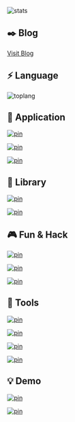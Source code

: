 
![stats](https://www.nihi.me/github-stats/card?v=1031)

## ✒️ Blog

 [Visit Blog](https://www.zhihu.com/column/deepfe)

## ⚡ Language

![toplang](https://www.nihi.me/github-stats/toplang?v=1031)

## 🚣 Application

[![pin](https://www.nihi.me/github-stats/pin?repo=Thori-dal)](https://github.com/Nihiue/Thori-dal)

[![pin](https://www.nihi.me/github-stats/pin?repo=open-ip-kvm)](https://github.com/Nihiue/open-ip-kvm)

[![pin](https://www.nihi.me/github-stats/pin?repo=spa-renderer)](https://github.com/Nihiue/spa-renderer)


## 🚀 Library

[![pin](https://www.nihi.me/github-stats/pin?repo=little-byte)](https://github.com/Nihiue/little-byte)

[![pin](https://www.nihi.me/github-stats/pin?repo=nbconvert)](https://github.com/Nihiue/nbconvert)


## 🎮 Fun & Hack

[![pin](https://www.nihi.me/github-stats/pin?repo=gesture-gamepad)](https://github.com/Nihiue/gesture-gamepad)

[![pin](https://www.nihi.me/github-stats/pin?repo=LetMeRaid)](https://github.com/Nihiue/LetMeRaid)

[![pin](https://www.nihi.me/github-stats/pin?repo=perfect-loop)](https://github.com/Nihiue/perfect-loop)

## 📐 Tools

[![pin](https://www.nihi.me/github-stats/pin?repo=loki-enhance-middleware)](https://github.com/Nihiue/loki-enhance-middleware)

[![pin](https://www.nihi.me/github-stats/pin?repo=pageshot)](https://github.com/Nihiue/pageshot)

[![pin](https://www.nihi.me/github-stats/pin?repo=libreoffice-portal)](https://github.com/Nihiue/libreoffice-portal)

[![pin](https://www.nihi.me/github-stats/pin?repo=s3-sync)](https://github.com/Nihiue/s3-sync)

## 💡 Demo

[![pin](https://www.nihi.me/github-stats/pin?repo=proxy-reactive-demo&v=10312)](https://github.com/Nihiue/proxy-reactive-demo)

[![pin](https://www.nihi.me/github-stats/pin?repo=node-perf-demo)](https://github.com/Nihiue/node-perf-demo)